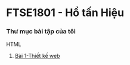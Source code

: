# FTSE1801 - Hồ tấn Hiệu
### Thư mục bài tập của tôi
HTML
1. [Bài 1-Thiết kế web](https://github.com/FASTTRACKSE/FTSE1801.LP2/tree/master/HieuHT/B%C3%A0i%20t%E1%BA%ADp%20th%E1%BB%B1c%20h%C3%A0nh)


